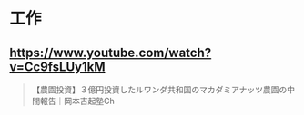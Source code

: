 # 工作

## https://www.youtube.com/watch?v=Cc9fsLUy1kM

> 【農園投資】３億円投資したルワンダ共和国のマカダミアナッツ農園の中間報告｜岡本吉起塾Ch 
